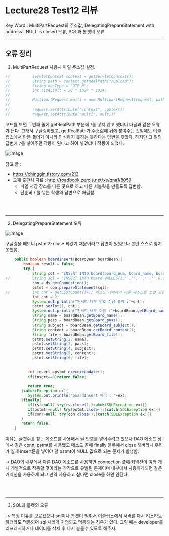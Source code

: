 # Lecture28 Test12 리뷰

Key Word : MultiPartRequest의 주소값, DelegatingPrepareStatement with address : NULL is closed 오류, SQL과 톰캣의 오류

<hr>

## 오류 정리

1. MultiPartRequest 사용시 파일 주소값 설정.
```java
//			ServletContext context = getServletContext();
//			String path = context.getRealPath("/upload");
//			String encType = "UTF-8";
//			int sizeLimit = 20 * 1024 * 1024;
//			
//			MultipartRequest multi = new MultipartRequest(request, path, sizeLimit, encType, new DefaultFileRenamePolicy());
//			
//			request.setAttribute("context", context);
//			request.setAttribute("multi", multi);
```

 코드를 보면 두번째 줄에 getRealPath 부분에 /를 넣지 않고 했더니 다음과 같은 오류가 뜬다. 그래서 구글링하였고, getRealPath가 주소값에 뒤에 붙여주는 것임에도 이클립스에서 만든 폴더가 아니라 인식하지 못하는 듯하다는 답변을 찾았다. 하지만 그 밑의 답변에 `/`를 넣어주면 작동이 된다고 하여 넣었더니 작동이 되었다. 

![image](https://user-images.githubusercontent.com/84966961/129832832-ef67d651-83c1-4080-897d-b99b7fb0ec8b.png)    

참고 글 :

  - https://chinggin.tistory.com/213
  - 교재 출판사 자료 : http://roadbook.zerois.net/xe/qna1/8059
    - 파일 저장 장소를 다른 곳으로 하고 다른 서블릿을 만들도록 답변함.
    - 단순히 / 를 넣는 학생의 답변으로 해결함.

<br><br><hr>

2. DelegatingPrepareStatement 오류

![image](https://user-images.githubusercontent.com/84966961/129833175-4bec2c43-2f6e-4001-8b2f-476e27db22e6.png)

구글링을 해보니 pstmt가 close 되었기 때문이라고 답변이 있었으나 본인 스스로 찾지 못했음.

```java
	public boolean boardInsert(BoardBean boardBean){
		boolean result = false;
		try {
			String sql = "INSERT INTO board(board_num, board_name, board_pass, board_subject, board_content, board_file, board_readcount, board_date) VALUES(?, ?, ?, ?, ?, ?, 0, sysdate)";
//			String sql = "INSERT INTO board VALUES(2,'','','','','',0,sysdate)";
			con = ds.getConnection();
			pstmt = con.prepareStatement(sql);
//			int cnt = getListCount()+1; 메소드 내부에서 다른 메소드를 쓰면 같은 걸 써서 닫아버림.
			int cnt = 2;
			System.out.println("인서트 내부 번호 정상 출력 :"+cnt);
			pstmt.setInt(1, cnt);
			System.out.println("인서트 내부 이름 :"+boardBean.getBoard_name());
			String name = boardBean.getBoard_name();
			String pass = boardBean.getBoard_pass();
			String subject = boardBean.getBoard_subject();
			String content = boardBean.getBoard_content();
			String file = boardBean.getBoard_file();
			pstmt.setString(2, name);
			pstmt.setString(3, pass);
			pstmt.setString(4, subject);
			pstmt.setString(5, content);
			pstmt.setString(6, file);
			
          
          int insert =pstmt.executeUpdate();
          if(insert==0)return false;
          
          return true;
       }catch(Exception ex){
          System.out.println("boardInsert 에러 : "+ex);
       }finally{
          if(rs!=null) try{rs.close();}catch(SQLException ex){}
          if(pstmt!=null) try{pstmt.close();}catch(SQLException ex){}
          if(con!=null) try{con.close();}catch(SQLException ex){}
       }
       return false;
    }
```

 이유는 글갯수를 찾는 메소드를 사용해서 글 번호를 넣어주려고 했으나 DAO 메소드 상에서 같은 conn, pstmt를 사용했고 메소드 끝에 finally 블록에서 close 해버리니 우리가 실제 insert문을 넣어야  할 pstmt이 NULL 값으로 되는 문제가 발생함.
 
 -> DAO의 내부에서 다른 DAO 메소드를 사용하면 connection 풀에 커넥션이 여러 개니 개별적으로 작동할 것이라는 착각으로 유발된 문제이며 내부에서 사용하게되면 같은 커넥션을 사용하게 되고 만약 사용하고 싶다면 close를 하면 안된다.


<br><br><hr>

3. SQL과 톰캣의 오류

  -> 특정 이유를 모르겠으나 sql이나 톰캣이 멈춰서 이클립스에서 서버를 다시 리스타트 하더라도 먹통되어 sql 처리가 지연되고 먹통되는 경우가 있다. 그럴 때는 developer를 리프레시하거나 데이터를 삭제 후 다시 붙을수 있도록 해주자.










